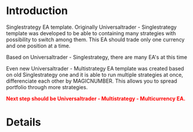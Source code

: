 # Introduction #

Singlestrategy EA template.
Originally Universaltrader - Singlestrategy template was developed to be able to containing many strategies with possibility to switch among them. This EA should trade only one currency and one position at a time.

Based on Universaltrader - Singlestrategy, there are many EA's at this time

Even new Universaltrader - Multistrategy EA template was created
based on old Singlestrategy one and it is able to run multiple strategies at once, differenciate each other by MAGICNUMBER. This allows you to spread portfolio through more strategies.

<font color='red'><b>Next step should be Universaltrader - Multistrategy - Multicurrency EA.</b></font>

# Details #